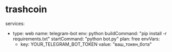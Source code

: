 # trashcoin
services:
  - type: web
    name: telegram-bot
    env: python
    buildCommand: "pip install -r requirements.txt"
    startCommand: "python bot.py"
    plan: free
    envVars:
      - key: YOUR_TELEGRAM_BOT_TOKEN
        value: "ваш_токен_бота"
